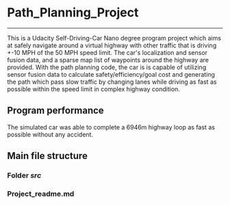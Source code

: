 # Path_Planning_Project
---
This is a Udacity Self-Driving-Car Nano degree program project which aims at safely navigate around a virtual highway with other traffic 
that is driving +-10 MPH of the 50 MPH speed limit. The car's localization and sensor fusion data, and a sparse map list of waypoints 
around the highway are provided. With the path planning code, the car is is capable of utilizing sensor fusion data to calculate 
safety/efficiency/goal cost and generating the path which pass slow traffic by changing lanes while driving as fast as possible 
within the speed limit in complex highway condition. 

## Program performance
The simulated car was able to complete a 6946m highway loop as fast as possible without any accident.

## Main file structure
 
 ### Folder *src*
 
 ### Project_readme.md
